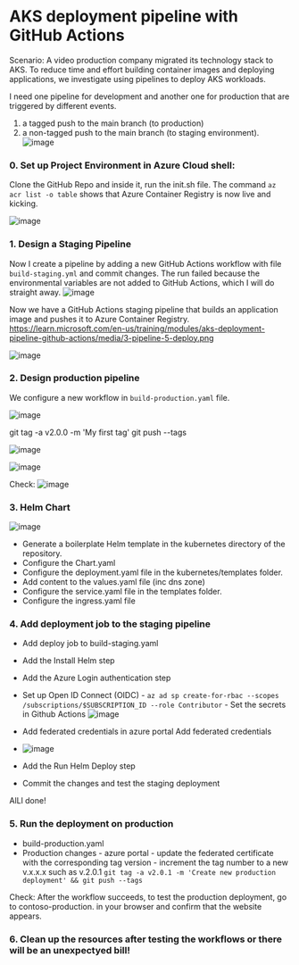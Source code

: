 # AKS deployment pipeline with GitHub Actions

Scenario:  A video production company migrated its technology stack to AKS. To reduce time and effort building container images and deploying applications, we investigate using pipelines to deploy AKS workloads.

I need one pipeline for development and another one for production that are triggered by different events. 

1) a tagged push to the main branch (to production) 
2) a non-tagged push to the main branch (to staging environment).
![image](https://github.com/ZCHAnalytics/intelligent-apps-AKS-Functions-CosmosDB/assets/146954022/51427827-6afd-400e-85c0-1c160d94322b)

### 0. Set up Project Environment in Azure Cloud shell:
Clone the GitHub Repo and inside it, run the init.sh file. 
The command `az acr list -o table` shows that Azure Container Registry is now live and kicking.

![image](https://github.com/ZCHAnalytics/intelligent-apps-AKS-Functions-CosmosDB/assets/146954022/bfc2366a-1337-4006-b91f-5427316ac97e)


### 1. Design a Staging Pipeline
Now I create a pipeline by adding a new GitHub Actions workflow with file `build-staging.yml` and commit changes. The run failed because the environmental variables are not added to GitHub Actions, which I will do straight away.
![image](https://github.com/ZCHAnalytics/intelligent-apps-AKS-Functions-CosmosDB/assets/146954022/53325f9e-7923-4bea-91e2-43e0fa3afa38)

Now we have a GitHub Actions staging pipeline that builds an application image and pushes it to Azure Container Registry.
https://learn.microsoft.com/en-us/training/modules/aks-deployment-pipeline-github-actions/media/3-pipeline-5-deploy.png

![image](https://github.com/ZCHAnalytics/intelligent-apps-AKS-Functions-CosmosDB/assets/146954022/5e554141-a288-4f56-9e0a-b6536f22a537)

### 2. Design production pipeline 
We configure a new workflow in `build-production.yaml` file. 

![image](https://github.com/ZCHAnalytics/intelligent-apps-AKS-Functions-CosmosDB/assets/146954022/5a9e53f6-0feb-406b-b2dd-b0d6b8414c17)

git tag -a v2.0.0 -m 'My first tag'
git push --tags

![image](https://github.com/ZCHAnalytics/intelligent-apps-AKS-Functions-CosmosDB/assets/146954022/0955285f-b75c-450f-8892-bab23437d8ed)


![image](https://github.com/ZCHAnalytics/intelligent-apps-AKS-Functions-CosmosDB/assets/146954022/d9aaaf58-417f-460c-894e-9742c20faaaa)

Check:
![image](https://github.com/ZCHAnalytics/intelligent-apps-AKS-Functions-CosmosDB/assets/146954022/d69dc042-d5c0-4f06-819e-35b808c4d41a)


### 3. Helm Chart

![image](https://github.com/ZCHAnalytics/intelligent-apps-AKS-Functions-CosmosDB/assets/146954022/b8527401-388e-4e89-9eb3-7457f0bdbaf8)

- Generate a boilerplate Helm template in the kubernetes directory of the repository.
- Configure the Chart.yaml
- Configure the deployment.yaml file in the kubernetes/templates folder.
- Add content to the values.yaml file (inc dns zone)
- Configure the service.yaml file in the templates folder.
- Configure the ingress.yaml file 

### 4. Add deployment job to the staging pipeline
- Add deploy job to build-staging.yaml
- Add the Install Helm step
- Add the Azure Login authentication step
- Set up Open ID Connect (OIDC) - `az ad sp create-for-rbac --scopes /subscriptions/$SUBSCRIPTION_ID --role Contributor` - Set the secrets in Github Actions
  ![image](https://github.com/ZCHAnalytics/intelligent-apps-AKS-Functions-CosmosDB/assets/146954022/ef855654-7f89-4456-8492-55f7a57b3df8)

- Add federated credentials in azure portal Add federated credentials

- ![image](https://github.com/ZCHAnalytics/intelligent-apps-AKS-Functions-CosmosDB/assets/146954022/f551d016-0493-4690-9401-fcf8dbff76be)

- Add the Run Helm Deploy step
- Commit the changes and test the staging deployment

AlLl done!

### 5. Run the deployment on production
- build-production.yaml
- Production changes - azure portal - update the federated certificate with the corresponding tag version - increment the tag number to a new v.x.x.x such as v.2.0.1
`git tag -a v2.0.1 -m 'Create new production deployment' && git push --tags`

Check: After the workflow succeeds, to test the production deployment, go to contoso-production.<aks-dns-zone-name> in your browser and confirm that the website appears.


### 6. Clean up the resources after testing the workflows or there will be an unexpectyed bill!
